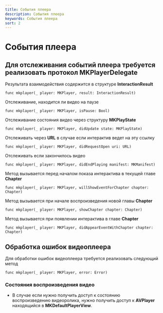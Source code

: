 ```yaml
---
title: События плеера
description: События плеера
keywords: События плеера
sort: 2 
---
```


# События плеера

Для отслеживания событий плеера требуется реализовать протокол **MKPlayerDelegate**
---

Результата взаимодействия содержится в структуре **InteractionResult**
```
func mkplayer(_ player: MKPlayer, result: InteractionResult)
```

Отслеживание, находится ли видео на паузе
```
func mkplayer(_ player: MKPlayer, isPause: Bool)
```

Отслеживание состояния видео через структуру **MKPlayState**
```
func mkplayer(_ player: MKPlayer, didUpdate state: MKPlayState)
```

Отслеживать через **URL** в случае если интерактив ведет на эту ссылку
```
func mkplayer(_ player: MKPlayer, didRequestOpen uri: URL)
```

Отслеживать если закончилось видео
```
func mkplayer(_ player: MKPlayer, didEndPlaying manifest: MKManifest)
```

Метод вызывается перед началом показа интерактива в текущей главе **Chapter**
```
func mkplayer(_ player: MKPlayer, willShowEventForChapter chapter: Chapter)
```

Метод вызывается при начале воспроизведения новой главы **Chapter**
```
func mkplayer(_ player: MKPlayer, showChapter chapter: Chapter)
```

Метод вызывается при появлении интерактива в главе **Chapter**
```
func mkplayer(_ player: MKPlayer, didAppearEventWithChapter chapter: Chapter)
```

## 	Обработка ошибок видеоплеера
Для обработки ошибок видеоплеера требуется реализовать следующий метод

```
func mkplayer(_ player: MKPlayer, error: Error)
```

### Состояния воспроизведения видео

- В случае если нужно получить доступ к состоянию воспроизведению видеоролика, нужно получить доступ к **AVPlayer** находящийся в **MKDefaultPlayerView**.
